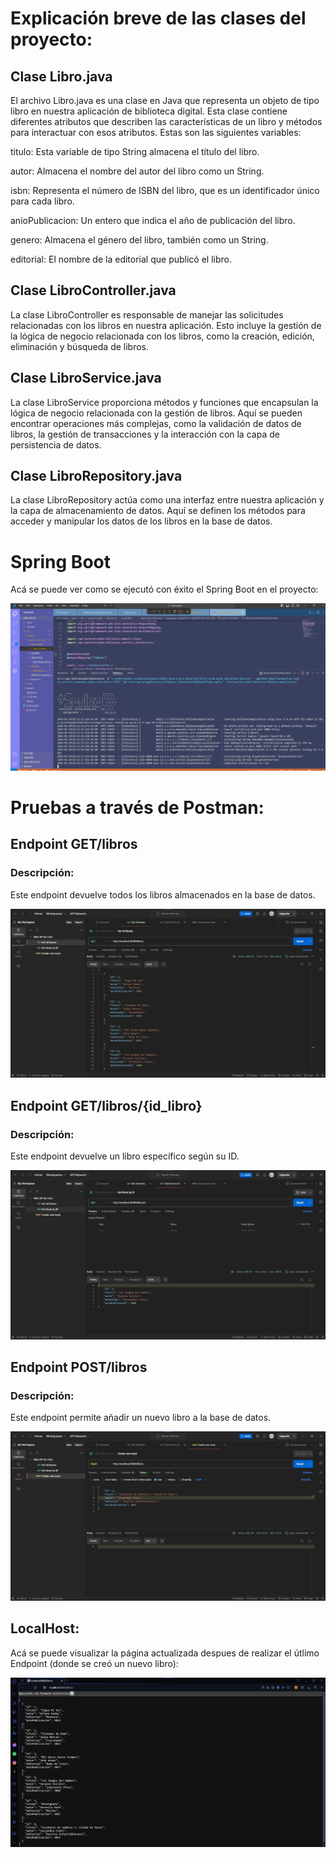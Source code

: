 # Explicación breve de las clases del proyecto:
## Clase Libro.java
El archivo Libro.java es una clase en Java que representa un objeto de tipo libro en nuestra aplicación de biblioteca digital. Esta clase contiene diferentes atributos que describen las características de un libro y métodos para interactuar con esos atributos.
Estas son las siguientes variables:

titulo: Esta variable de tipo String almacena el título del libro.

autor: Almacena el nombre del autor del libro como un String.

isbn: Representa el número de ISBN del libro, que es un identificador único para cada libro.

anioPublicacion: Un entero que indica el año de publicación del libro.

genero: Almacena el género del libro, también como un String.

editorial: El nombre de la editorial que publicó el libro.

## Clase LibroController.java
La clase LibroController es responsable de manejar las solicitudes relacionadas con los libros en nuestra aplicación. Esto incluye la gestión de la lógica de negocio relacionada con los libros, como la creación, edición, eliminación y búsqueda de libros.
## Clase LibroService.java
La clase LibroService proporciona métodos y funciones que encapsulan la lógica de negocio relacionada con la gestión de libros. Aquí se pueden encontrar operaciones más complejas, como la validación de datos de libros, la gestión de transacciones y la interacción con la capa de persistencia de datos.
## Clase LibroRepository.java
La clase LibroRepository actúa como una interfaz entre nuestra aplicación y la capa de almacenamiento de datos. Aquí se definen los métodos para acceder y manipular los datos de los libros en la base de datos.

# Spring Boot

Acá se puede ver como se ejecutó con éxito el Spring Boot en el proyecto:

![Ejecución de Spring Boot](https://raw.githubusercontent.com/mamf1209/libros/main/EjecucionSpring.jpg)

# Pruebas a través de Postman:
## Endpoint GET/libros
### Descripción:
Este endpoint devuelve todos los libros almacenados en la base de datos.

![Obtener todos los libros](https://raw.githubusercontent.com/mamf1209/libros/main/GetAllBook.jpg)

## Endpoint GET/libros/{id_libro}
### Descripción:
Este endpoint devuelve un libro específico según su ID.

![Obtener libro por ID](https://raw.githubusercontent.com/mamf1209/libros/main/GetID.jpg)

## Endpoint POST/libros
### Descripción:
Este endpoint permite añadir un nuevo libro a la base de datos.

![Crear libro](https://raw.githubusercontent.com/mamf1209/libros/main/Create.jpg)

## LocalHost:
Acá se puede visualizar la página actualizada despues de realizar el útlimo Endpoint (donde se creó un nuevo libro):

![Imagen de localhost](https://raw.githubusercontent.com/mamf1209/libros/main/localhost1.jpg)


